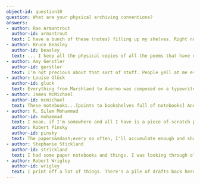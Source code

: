 ```yaml
---
object-id: question10    
question: What are your physical archiving conventions?
answers:
- author: Rae Armantrout
  author-id: armantrout
  text: I have a bunch of these (notes) filling up my shelves. Right now, I have way too many. A couple of times, I've sold or donated my papers to archives including Stanford and also at UC-San Diego. And when I do, I also include these.
- author: Bruce Beasley
  author-id: beasley
  text: ... I keep all the physical copies of all the poems that have come back from the people I've shown them to, which I use a lot in revising. 
- author: Amy Gerstler
  author-id: gerstler
  text: I'm not precious about that sort of stuff. People yell at me every once in a while, like, "What? You don't keep your draft?" or, "You don't keep copies?" or, "You don't-?" And I'm like, "My office is this big. I get rid of things so that I have, you know-two writers live in this house, and books are coming in like every moment. It's just a constant battle with the rising swell of, you know, paper avalanches. So, no, I don't keep a lot of the stuff like that, because I'd have room for (new work).
- author: Louise Glück
  author-id: gluck
  text: Everything from Marshland to Averno was composed on a typewriter. It's one of the reasons that my papers are not valuable, because there will be pages with little scribbles, but usually I just put in a new piece. So if somebody goes through all of these typewritten drafts, unless the person happens to know my work intimately...
- author: James McMichael
  author-id: mcmichael
  text: These notebooks...[points to bookshelves full of notebooks] And there are probably about 10 others and the ones that fit in that shelf right there&mdash;that's about 4 years of worth. ... These are the notes that I would take for the book that I'm reading. The RED is the more important material. It's something that, if I'm going through it I can read and just pick out the highlighted parts, then GREEN are my own responses. So, I'm always working on the right hand page when I'm taking notes from books I'm reading, then when I'm going back over the material, I'll work on this page and there'll be other changes. Usually more GREEN will turn up.
- author: K. Silem Mohammad
  author-id: mohammad
  text: I mean, if I'm somewhere and all I have is a piece of scratch paper because I'm in a meeting and I get an idea. But I don't really do that often.
  author: Robert Pinsky
  author-id: pinsky
  text: The papers&mdash;every so often, I'll accumulate enough and shoot them off to Palo Alto. Electronically, I mean...
- author: Stephanie Stickland
  author-id: strickland
  text: I had some paper notebooks and things. I was looking through old notes and things. And I would sit and I would write, every morning, for maybe three or four hours and at the end of the morning, I would go and type it up&mdash;I mean input it. I did not look at it again. ... Some of the time, it just seems crazy if there's just too many versions...
- author: Robert Wrigley
  author-id: wrigley
  text: I print off a lot of things. There's a pile of drafts back here that in fact need to be moved to a box, but I haven't brought the new box up from the house. Usually, a box will take two years to fill and then it goes into storage in the basement until somebody offers me enough money for it. And then they can have all the boxes. ... By the time I put stuff in boxes, that's pretty well committed to book. ... I don't organize them...
---
```


